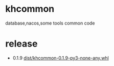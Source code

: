# khcommon
database,nacos,some tools common code

# release
* 0.1.9 <a href="dist/khcommon-0.1.9-py3-none-any.whl" target="_blank">dist/khcommon-0.1.9-py3-none-any.whl</a>

